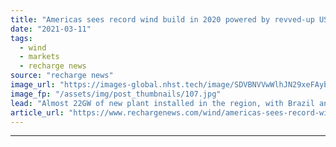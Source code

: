 ```yaml
---
title: "Americas sees record wind build in 2020 powered by revved-up US engine"
date: "2021-03-11"
tags: 
  - wind
  - markets
  - recharge news
source: "recharge news"
image_url: "https://images-global.nhst.tech/image/SDVBNVVwWlhJN29xeFAybnIwL2hqS3JLdG45QjRrVGtwTlBZTXoybFQ5ND0=/nhst/binary/d38992ff3039a38288b34bee356071d1"
image_fp: "/assets/img/post_thumbnails/107.jpg"
lead: "Almost 22GW of new plant installed in the region, with Brazil and Argentina coming second and third behind booming northern market, according to new figures from GWEC"
article_url: "https://www.rechargenews.com/wind/americas-sees-record-wind-build-in-2020-powered-by-revved-up-us-engine/2-1-979049"
---
```


---
